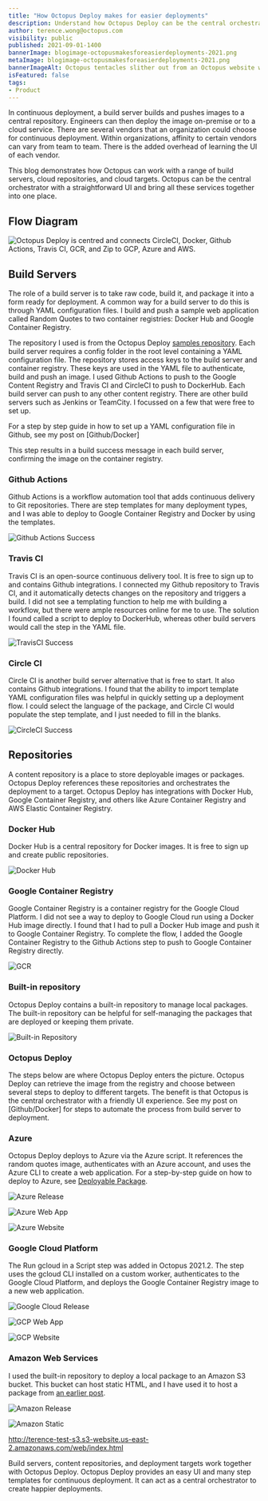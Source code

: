 ```yaml
---
title: "How Octopus Deploy makes for easier deployments"
description: Understand how Octopus Deploy can be the central orchestrator for a range of cloud services
author: terence.wong@octopus.com
visibility: public
published: 2021-09-01-1400
bannerImage: blogimage-octopusmakesforeasierdeployments-2021.png
metaImage: blogimage-octopusmakesforeasierdeployments-2021.png
bannerImageAlt: Octopus tentacles slither out from an Octopus website window. Each tentacle holds a logo: Docker, AWS, GCP and CircleCI.
isFeatured: false
tags:
- Product
---
```


In continuous deployment, a build server builds and pushes images to a central repository. Engineers can then deploy the image on-premise or to a cloud service. There are several vendors that an organization could choose for continuous deployment.  Within organizations, affinity to certain vendors can vary from team to team. There is the added overhead of learning the UI of each vendor. 

This blog demonstrates how Octopus can work with a range of build servers, cloud repositories, and cloud targets. Octopus can be the central orchestrator with a straightforward UI and bring all these services together into one place.


## Flow Diagram

![Octopus Deploy is centred and connects CircleCI, Docker, Github Actions, Travis CI, GCR, and Zip to GCP, Azure and AWS.](blogimage-octopusmakesforeasierdeployments-supportingimage-2021.png "width=500")

## Build Servers

The role of a build server is to take raw code, build it, and package it into a form ready for deployment. A common way for a build server to do this is through YAML configuration files. I build and push a sample web application called Random Quotes to two container registries: Docker Hub and Google Container Registry.

The repository I used is from the Octopus Deploy [samples repository](https://github.com/OctopusSamples/RandomQuotes-JS). Each build server requires a config folder in the root level containing a YAML configuration file. The repository stores access keys to the build server and container registry. These keys are used in the YAML file to authenticate, build and push an image. I used Github Actions to push to the Google Content Registry and Travis CI and CircleCI to push to DockerHub. Each build server can push to any other content registry. There are other build servers such as Jenkins or TeamCity. I focussed on a few that were free to set up.

For a step by step guide in how to set up a YAML configuration file in Github, see my post on [Github/Docker]

This step results in a build success message in each build server, confirming the image on the container registry.

### Github Actions

Github Actions is a workflow automation tool that adds continuous delivery to Git repositories. There are step templates for many deployment types, and I was able to deploy to Google Container Registry and Docker by using the templates.

![Github Actions Success](github-actions-success.png "width=500")

### Travis CI

Travis CI is an open-source continuous delivery tool. It is free to sign up to and contains Github integrations. I connected my Github repository to Travis CI, and it automatically detects changes on the repository and triggers a build.  I did not see a templating function to help me with building a workflow, but there were ample resources online for me to use. The solution I found called a script to deploy to DockerHub, whereas other build servers would call the step in the YAML file. 

![TravisCI Success](travisci-success.png "width=500")

### Circle CI

Circle CI is another build server alternative that is free to start. It also contains Github integrations. I found that the ability to import template YAML configuration files was helpful in quickly setting up a deployment flow. I could select the language of the package, and Circle CI would populate the step template, and I just needed to fill in the blanks.

![CircleCI Success](circleci-success.png "width=500")


## Repositories

A content repository is a place to store deployable images or packages. Octopus Deploy references these repositories and orchestrates the deployment to a target. Octopus Deploy has integrations with Docker Hub, Google Container Registry, and others like Azure Container Registry and AWS Elastic Container Registry.

### Docker Hub

Docker Hub is a central repository for Docker images. It is free to sign up and create public repositories.

![Docker Hub](dockerhub.png "width=500")

### Google Container Registry

Google Container Registry is a container registry for the Google Cloud Platform. I did not see a way to deploy to Google Cloud run using a Docker Hub image directly. I found that I had to pull a Docker Hub image and push it to Google Container Registry. To complete the flow, I added the Google Container Registry to the Github Actions step to push to Google Container Registry directly.

![GCR](gcr.png "width=500")

### Built-in repository

Octopus Deploy contains a built-in repository to manage local packages. The built-in repository can be helpful for self-managing the packages that are deployed or keeping them private.

![Built-in Repository](built-in-repository.png "width=500")

### Octopus Deploy

The steps below are where Octopus Deploy enters the picture. Octopus Deploy can retrieve the image from the registry and choose between several steps to deploy to different targets. The benefit is that Octopus is the central orchestrator with a friendly UI experience. See my post on [Github/Docker] for steps to automate the process from build server to deployment.

### Azure

Octopus Deploy deploys to Azure via the Azure script. It references the random quotes image, authenticates with an Azure account, and uses the Azure CLI to create a web application. For a step-by-step guide on how to deploy to Azure, see [Deployable Package]().

![Azure Release](azure-release.png "width=500")

![Azure Web App](azure-webapp.png "width=500")

![Azure Website](azure-site.png "width=500")

### Google Cloud Platform

The Run gcloud in a Script step was added in Octopus 2021.2. The step uses the gcloud CLI installed on a custom worker, authenticates to the Google Cloud Platform, and deploys the Google Container Registry image to a new web application.


![Google Cloud Release](google-release.png "width=500")

![GCP Web App](gcp-webapp.png "width=500")

![GCP Website](google-site.png "width=500")

### Amazon Web Services

I used the built-in repository to deploy a local package to an Amazon S3 bucket. This bucket can host static HTML, and I have used it to host a package from [an earlier post]().


![Amazon Release](amazon-release.png "width=500")

![Amazon Static](amazon-static.png "width=500")

http://terence-test-s3.s3-website.us-east-2.amazonaws.com/web/index.html

Build servers, content repositories, and deployment targets work together with Octopus Deploy. Octopus Deploy provides an easy UI and many step templates for continuous deployment. It can act as a central orchestrator to create happier deployments.



